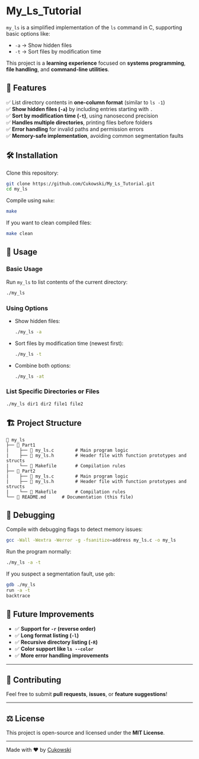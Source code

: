 # My_Ls_Tutorial
 
`my_ls` is a simplified implementation of the `ls` command in C, supporting basic options like:  
- `-a` → Show hidden files  
- `-t` → Sort files by modification time  

This project is a **learning experience** focused on **systems programming**, **file handling**, and **command-line utilities**.

## 🚀 Features  
✅ List directory contents in **one-column format** (similar to `ls -1`)  
✅ **Show hidden files (`-a`)** by including entries starting with `.`  
✅ **Sort by modification time (`-t`)**, using nanosecond precision  
✅ **Handles multiple directories**, printing files before folders  
✅ **Error handling** for invalid paths and permission errors  
✅ **Memory-safe implementation**, avoiding common segmentation faults  

## 🛠️ Installation  

Clone this repository:  
```bash
git clone https://github.com/Cukowski/My_Ls_Tutorial.git
cd my_ls
```

Compile using `make`:  
```bash
make
```

If you want to clean compiled files:  
```bash
make clean
```

## 📌 Usage  

### **Basic Usage**  
Run `my_ls` to list contents of the current directory:  
```bash
./my_ls
```

### **Using Options**  
- Show hidden files:  
  ```bash
  ./my_ls -a
  ```
- Sort files by modification time (newest first):  
  ```bash
  ./my_ls -t
  ```
- Combine both options:  
  ```bash
  ./my_ls -at
  ```

### **List Specific Directories or Files**  
```bash
./my_ls dir1 dir2 file1 file2
```

## 🏗️ Project Structure  

```
📂 my_ls
├── 📂 Part1
|    ├── 📄 my_ls.c        # Main program logic
|    ├── 📄 my_ls.h        # Header file with function prototypes and structs
|    └── 📄 Makefile       # Compilation rules
├── 📂 Part2
|    ├── 📄 my_ls.c        # Main program logic
|    ├── 📄 my_ls.h        # Header file with function prototypes and structs
|    └── 📄 Makefile       # Compilation rules
└── 📄 README.md      # Documentation (this file)
```

## 🐞 Debugging  

Compile with debugging flags to detect memory issues:  
```bash
gcc -Wall -Wextra -Werror -g -fsanitize=address my_ls.c -o my_ls
```

Run the program normally:  
```bash
./my_ls -a -t
```

If you suspect a segmentation fault, use `gdb`:  
```bash
gdb ./my_ls
run -a -t
backtrace
```

## 🔧 Future Improvements  
- ✅ **Support for `-r` (reverse order)**
- ✅ **Long format listing (`-l`)**
- ✅ **Recursive directory listing (`-R`)**
- ✅ **Color support like `ls --color`**
- ✅ **More error handling improvements**

---

## 🤝 Contributing  

Feel free to submit **pull requests**, **issues**, or **feature suggestions**!  

---

## ⚖️ License  
This project is open-source and licensed under the **MIT License**.

---

Made with ❤️ by [Cukowski](https://github.com/Cukowski/)
```
